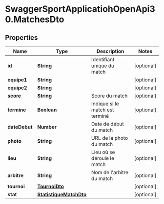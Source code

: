 # SwaggerSportApplicatiohOpenApi30.MatchesDto

## Properties

Name | Type | Description | Notes
------------ | ------------- | ------------- | -------------
**id** | **String** | Identifiant unique du match | [optional] 
**equipe1** | **String** |  | [optional] 
**equipe2** | **String** |  | [optional] 
**score** | **String** | Score du match | [optional] 
**termine** | **Boolean** | Indique si le match est terminé | [optional] 
**dateDebut** | **Number** | Date de début du match | [optional] 
**photo** | **String** | URL de la photo du match | [optional] 
**lieu** | **String** | Lieu où se déroule le match | [optional] 
**arbitre** | **String** | Nom de l&#39;arbitre du match | [optional] 
**tournoi** | [**TournoiDto**](TournoiDto.md) |  | [optional] 
**stat** | [**StatistiqueMatchDto**](StatistiqueMatchDto.md) |  | [optional] 


